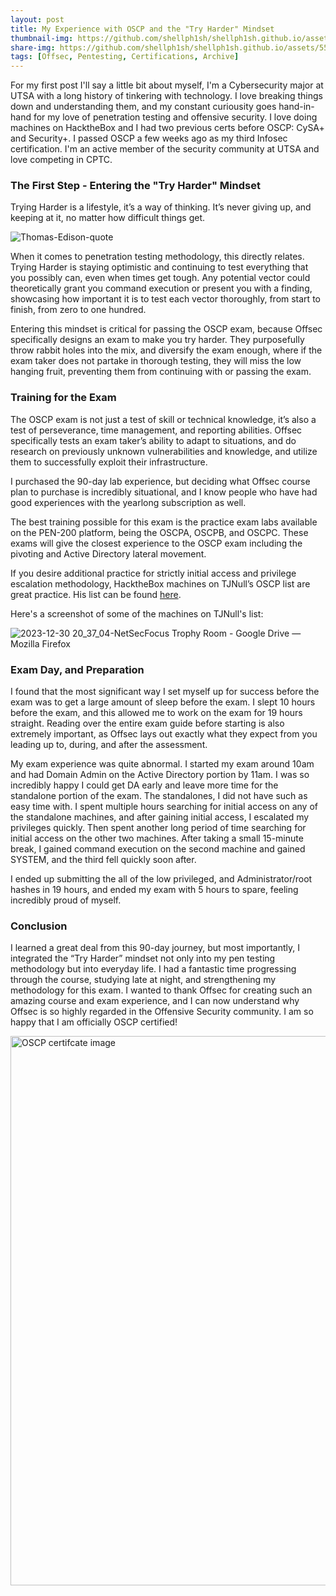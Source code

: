 ```yaml
---
layout: post
title: My Experience with OSCP and the "Try Harder" Mindset
thumbnail-img: https://github.com/shellph1sh/shellph1sh.github.io/assets/55106700/4488481b-7fc9-4f20-b249-cdbd08b82723
share-img: https://github.com/shellph1sh/shellph1sh.github.io/assets/55106700/4488481b-7fc9-4f20-b249-cdbd08b82723
tags: [Offsec, Pentesting, Certifications, Archive]
---
```


For my first post I'll say a little bit about myself, I'm a Cybersecurity major at UTSA with a long history of tinkering with technology. I love breaking things down and understanding them, and my constant curiousity goes hand-in-hand for my love of penetration testing and offensive security. I love doing machines on HacktheBox and I had two previous certs before OSCP: CySA+ and Security+. I passed OSCP a few weeks ago as my third Infosec certification. I'm an active member of the security community at UTSA and love competing in CPTC.

### The First Step - Entering the "Try Harder" Mindset

Trying Harder is a lifestyle, it’s a way of thinking. It’s never giving up, and keeping at it, no matter how difficult things get.

![Thomas-Edison-quote](https://github.com/shellph1sh/shellph1sh.github.io/assets/55106700/aebc2bf1-52cb-489e-b622-8b091ede7b16)


When it comes to penetration testing methodology, this directly relates. Trying Harder is staying optimistic and continuing to test everything that you possibly can, even when times get tough. Any potential vector could theoretically grant you command execution or present you with a finding, showcasing how important it is to test each vector thoroughly, from start to finish, from zero to one hundred.

Entering this mindset is critical for passing the OSCP exam, because Offsec specifically designs an exam to make you try harder. They purposefully throw rabbit holes into the mix, and diversify the exam enough, where if the exam taker does not partake in thorough testing, they will miss the low hanging fruit, preventing them from continuing with or passing the exam.

### Training for the Exam
The OSCP exam is not just a test of skill or technical knowledge, it’s also a test of perseverance, time management, and reporting abilities. Offsec specifically tests an exam taker’s ability to adapt to situations, and do research on previously unknown vulnerabilities and knowledge, and utilize them to successfully exploit their infrastructure.


I purchased the 90-day lab experience, but deciding what Offsec course plan to purchase is incredibly situational, and I know people who have had good experiences with the yearlong subscription as well.


The best training possible for this exam is the practice exam labs available on the PEN-200 platform, being the OSCPA, OSCPB, and OSCPC. These exams will give the closest experience to the OSCP exam including the pivoting and Active Directory lateral movement.

If you desire additional practice for strictly initial access and privilege escalation methodology, HacktheBox machines on TJNull’s OSCP list are great practice. His list can be found [here](https://docs.google.com/spreadsheets/u/0/d/1dwSMIAPIam0PuRBkCiDI88pU3yzrqqHkDtBngUHNCw8/htmlview?pli=1#).


Here's a screenshot of some of the machines on TJNull's list:


![2023-12-30 20_37_04-NetSecFocus Trophy Room - Google Drive — Mozilla Firefox](https://github.com/shellph1sh/shellph1sh.github.io/assets/55106700/ebfc184b-c1c7-4bcc-a34b-6c78b99e6aaf)


### Exam Day, and Preparation
I found that the most significant way I set myself up for success before the exam was to get a large amount of sleep before the exam. I slept 10 hours before the exam, and this allowed me to work on the exam for 19 hours straight. Reading over the entire exam guide before starting is also extremely important, as Offsec lays out exactly what they expect from you leading up to, during, and after the assessment.

My exam experience was quite abnormal. I started my exam around 10am and had Domain Admin on the Active Directory portion by 11am. I was so incredibly happy I could get DA early and leave more time for the standalone portion of the exam. The standalones, I did not have such as easy time with. I spent multiple hours searching for initial access on any of the standalone machines, and after gaining initial access, I escalated my privileges quickly. Then spent another long period of time searching for initial access on the other two machines. After taking a small 15-minute break, I gained command execution on the second machine and gained SYSTEM, and the third fell quickly soon after.

I ended up submitting the all of the low privileged, and Administrator/root hashes in 19 hours, and ended my exam with 5 hours to spare, feeling incredibly proud of myself.


### Conclusion
I learned a great deal from this 90-day journey, but most importantly, I integrated the “Try Harder” mindset not only into my pen testing methodology but into everyday life. I had a fantastic time progressing through the course, studying late at night, and strengthening my methodology for this exam. I wanted to thank Offsec for creating such an amazing course and exam experience, and I can now understand why Offsec is so highly regarded in the Offensive Security community. I am so happy that I am officially OSCP certified!


<img width="879" alt="OSCP certifcate image" src="https://github.com/shellph1sh/shellph1sh.github.io/assets/55106700/4488481b-7fc9-4f20-b249-cdbd08b82723">




